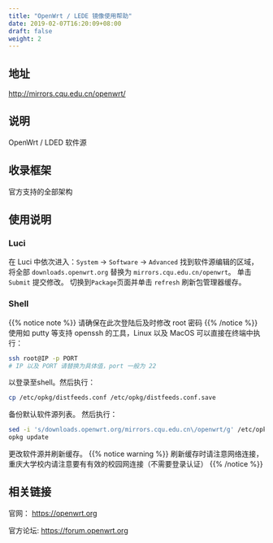 ```yaml
---
title: "OpenWrt / LEDE 镜像使用帮助"
date: 2019-02-07T16:20:09+08:00
draft: false
weight: 2
---
```

## 地址
http://mirrors.cqu.edu.cn/openwrt/
## 说明
OpenWrt / LDED 软件源
## 收录框架
官方支持的全部架构
## 使用说明
### Luci
在 Luci 中依次进入：`System` -> `Software` -> `Advanced`
找到软件源编辑的区域，将全部 `downloads.openwrt.org` 替换为 `mirrors.cqu.edu.cn/openwrt`。
单击 `Submit` 提交修改。
切换到`Package`页面并单击 `refresh` 刷新包管理器缓存。
### Shell
{{% notice note %}}
请确保在此次登陆后及时修改 root 密码
{{% /notice %}}
使用如 putty 等支持 openssh 的工具，Linux 以及 MacOS 可以直接在终端中执行：
```bash
ssh root@IP -p PORT
# IP 以及 PORT 请替换为具体值，port 一般为 22
```
以登录至shell。然后执行：
```bash
cp /etc/opkg/distfeeds.conf /etc/opkg/distfeeds.conf.save
```
备份默认软件源列表。
然后执行：
```bash
sed -i 's/downloads.openwrt.org/mirrors.cqu.edu.cn\/openwrt/g' /etc/opkg/distfeeds.conf
opkg update
```
更改软件源并刷新缓存。
{{% notice warning %}}
刷新缓存时请注意网络连接，重庆大学校内请注意要有有效的校园网连接（不需要登录认证）
{{% /notice %}}
## 相关链接
官网：
https://openwrt.org

官方论坛:
https://forum.openwrt.org

